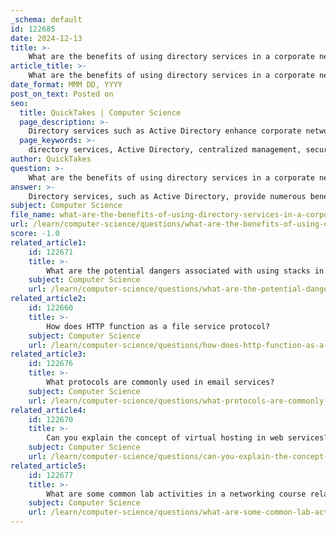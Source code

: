```yaml
---
_schema: default
id: 122685
date: 2024-12-13
title: >-
    What are the benefits of using directory services in a corporate network?
article_title: >-
    What are the benefits of using directory services in a corporate network?
date_format: MMM DD, YYYY
post_on_text: Posted on
seo:
  title: QuickTakes | Computer Science
  page_description: >-
    Directory services such as Active Directory enhance corporate networks by providing centralized management, secure authentication, single sign-on, scalability, improved security, agile resource management, and support for collaboration, onboarding, and distributed environments.
  page_keywords: >-
    directory services, Active Directory, centralized management, secure authentication, single sign-on, scalability, flexibility, improved security, resource management, collaboration, onboarding, offboarding, distributed environments, corporate networks, IT infrastructure
author: QuickTakes
question: >-
    What are the benefits of using directory services in a corporate network?
answer: >-
    Directory services, such as Active Directory, provide numerous benefits to corporate networks, enhancing both operational efficiency and security. Here are some key advantages:\n\n1. **Centralized Management**: Directory services allow for the centralized management of user accounts, groups, computers, printers, applications, and other network resources. This centralization simplifies administrative tasks, making it easier for IT staff to manage and monitor network resources.\n\n2. **Secure Authentication and Authorization**: They provide secure authentication and authorization mechanisms, ensuring that only legitimate users can access specific resources. This enhances security by controlling who can access sensitive information and applications.\n\n3. **Single Sign-On (SSO)**: With directory services, users can log in once and gain access to all necessary resources on the network without needing to re-enter credentials. This improves user experience and productivity.\n\n4. **Scalability and Flexibility**: Directory services are designed to scale from small businesses to large enterprises, supporting thousands of users and devices. They can be deployed in various configurations, allowing organizations to adapt to changing needs.\n\n5. **Improved Security**: By managing access privileges and monitoring user activities, directory services help in maintaining a secure network environment. They can enforce security policies and ensure compliance with regulatory requirements.\n\n6. **Agility in Resource Management**: Organizations can choose from a wide range of IT resources and solutions without being tied to a specific vendor. This flexibility allows for better alignment with business needs and technological advancements.\n\n7. **Enhanced Collaboration**: Directory services facilitate collaboration among users by providing a structured way to manage publication and collaboration activities, which is particularly beneficial in larger organizations.\n\n8. **Efficient Onboarding and Offboarding**: They streamline the processes of onboarding new users and offboarding departing employees, ensuring that access rights are appropriately assigned or revoked.\n\n9. **Support for Distributed Environments**: Directory services can support distributed systems, providing scalability, fault tolerance, and load balancing by distributing directory data and operations across multiple servers.\n\nIn summary, directory services play a crucial role in enhancing the management, security, and efficiency of corporate networks, making them an essential component of modern IT infrastructure.
subject: Computer Science
file_name: what-are-the-benefits-of-using-directory-services-in-a-corporate-network.md
url: /learn/computer-science/questions/what-are-the-benefits-of-using-directory-services-in-a-corporate-network
score: -1.0
related_article1:
    id: 122671
    title: >-
        What are the potential dangers associated with using stacks in web services?
    subject: Computer Science
    url: /learn/computer-science/questions/what-are-the-potential-dangers-associated-with-using-stacks-in-web-services
related_article2:
    id: 122660
    title: >-
        How does HTTP function as a file service protocol?
    subject: Computer Science
    url: /learn/computer-science/questions/how-does-http-function-as-a-file-service-protocol
related_article3:
    id: 122676
    title: >-
        What protocols are commonly used in email services?
    subject: Computer Science
    url: /learn/computer-science/questions/what-protocols-are-commonly-used-in-email-services
related_article4:
    id: 122670
    title: >-
        Can you explain the concept of virtual hosting in web services?
    subject: Computer Science
    url: /learn/computer-science/questions/can-you-explain-the-concept-of-virtual-hosting-in-web-services
related_article5:
    id: 122677
    title: >-
        What are some common lab activities in a networking course related to these topics?
    subject: Computer Science
    url: /learn/computer-science/questions/what-are-some-common-lab-activities-in-a-networking-course-related-to-these-topics
---
```


&nbsp;